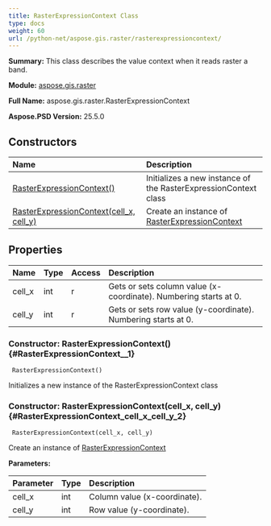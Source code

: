 ```yaml
---
title: RasterExpressionContext Class
type: docs
weight: 60
url: /python-net/aspose.gis.raster/rasterexpressioncontext/
---
```


**Summary:** This class describes the value context when it reads raster a band.

**Module:** [aspose.gis.raster](/psd/python-net/aspose.gis.raster/)

**Full Name:** aspose.gis.raster.RasterExpressionContext

**Aspose.PSD Version:** 25.5.0

## **Constructors**
| **Name** | **Description** |
| :- | :- |
| [RasterExpressionContext()](#RasterExpressionContext__1) | Initializes a new instance of the RasterExpressionContext class |
| [RasterExpressionContext(cell_x, cell_y)](#RasterExpressionContext_cell_x_cell_y_2) | Create an instance of [RasterExpressionContext](/psd/python-net/aspose.gis.raster/rasterexpressioncontext/) |
## **Properties**
| **Name** | **Type** | **Access** | **Description** |
| :- | :- | :- | :- |
| cell_x | int | r | Gets or sets column value (x-coordinate). Numbering starts at 0. |
| cell_y | int | r | Gets or sets row value (y-coordinate). Numbering starts at 0. |


### Constructor: RasterExpressionContext() {#RasterExpressionContext__1}


```
 RasterExpressionContext() 
```

Initializes a new instance of the RasterExpressionContext class

### Constructor: RasterExpressionContext(cell_x, cell_y) {#RasterExpressionContext_cell_x_cell_y_2}


```
 RasterExpressionContext(cell_x, cell_y) 
```

Create an instance of [RasterExpressionContext](/psd/python-net/aspose.gis.raster/rasterexpressioncontext/)

**Parameters:**

| Parameter | Type | Description |
| :- | :- | :- |
| cell_x | int | Column value (x-coordinate). |
| cell_y | int | Row value (y-coordinate). |

